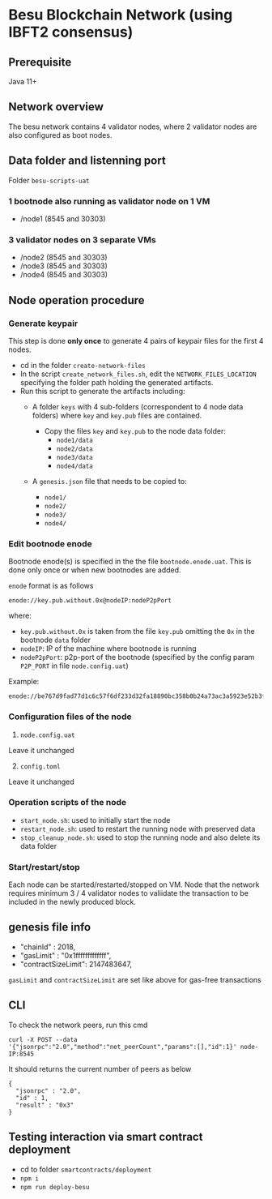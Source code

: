 # Besu Blockchain Network (using IBFT2 consensus)

## Prerequisite

Java 11+

## Network overview

The besu network contains 4 validator nodes, where 2 validator nodes are also configured as boot nodes.

## Data folder and listenning port

Folder `besu-scripts-uat`

### 1 bootnode also running as validator node on 1 VM

- /node1 (8545 and 30303)

### 3 validator nodes on 3 separate VMs

- /node2 (8545 and 30303)
- /node3 (8545 and 30303)
- /node4 (8545 and 30303)

## Node operation procedure

### Generate keypair

This step is done **only once** to generate 4 pairs of keypair files for the first 4 nodes.

  - cd in the folder `create-network-files`
  - In the script `create_network_files.sh`, edit the `NETWORK_FILES_LOCATION` specifying the folder path holding the generated artifacts.
  - Run this script to generate the artifacts including:
    - A folder `keys` with 4 sub-folders (correspondent to 4 node data folders) where `key` and `key.pub` files are contained.
      - Copy the files `key` and `key.pub` to the node data folder:
        - `node1/data`
        - `node2/data`
        - `node3/data`
        - `node4/data`

    - A `genesis.json` file that needs to be copied to:
        - `node1/`
        - `node2/`
        - `node3/`
        - `node4/`

### Edit bootnode enode

Bootnode enode(s) is specified in the the file `bootnode.enode.uat`.
This is done only once or when new bootnodes are added.

`enode` format is as follows

```
enode://key.pub.without.0x@nodeIP:nodeP2pPort
```

where:
  - `key.pub.without.0x` is taken from the file `key.pub` omitting the `0x` in the bootnode `data` folder
  - `nodeIP`: IP of the machine where bootnode is running
  - `nodeP2pPort`: p2p-port of the bootnode (specified by the config param `P2P_PORT` in file `node.config.uat`)

Example:

```
enode://be767d9fad77d1c6c57f6df233d32fa18890bc358b0b24a73ac3a5923e52b3f89ad11d9de692a7142bd0b2acc33628f5ca9f40916f24d37c4c5e61fe45f54411@172.31.39.78:30303
```

### Configuration files of the node

1. `node.config.uat`

Leave it unchanged

2. `config.toml`

Leave it unchanged

### Operation scripts of the node

  -  `start_node.sh`: used to initially start the node
  -  `restart_node.sh`: used to restart the running node with preserved data
  -  `stop_cleanup_node.sh`: used to stop the running node and also delete its data folder

### Start/restart/stop

Each node can be started/restarted/stopped on VM. Node that the network requires minimum 3 / 4 validator nodes to valiidate the transaction to be included in the newly produced block.

## genesis file info 

  - "chainId" : 2018,
  - "gasLimit" : "0x1fffffffffffff",
  - "contractSizeLimit": 2147483647,

`gasLimit` and `contractSizeLimit` are set like above for gas-free transactions

## CLI

To check the network peers, run this cmd

`curl -X POST --data '{"jsonrpc":"2.0","method":"net_peerCount","params":[],"id":1}' node-IP:8545`

It should returns the current number of peers as below

```
{
  "jsonrpc" : "2.0",
  "id" : 1,
  "result" : "0x3"
}
```

## Testing interaction via smart contract deployment

- cd to folder `smartcontracts/deployment`
- `npm i`
- `npm run deploy-besu`
